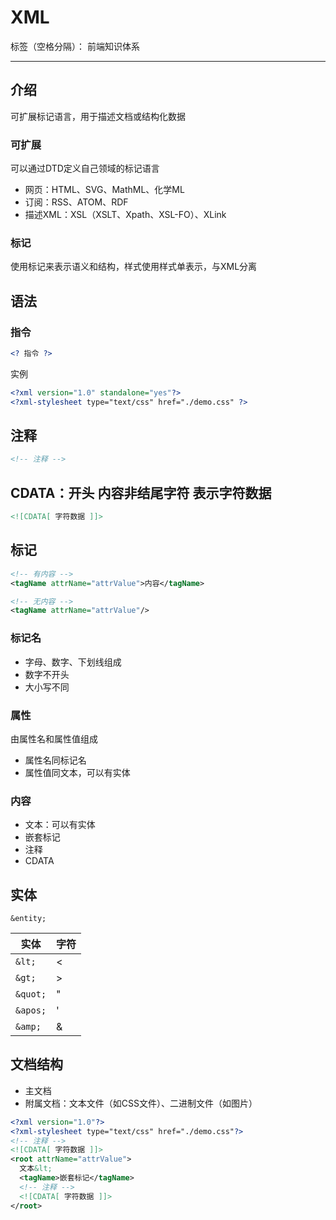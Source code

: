# XML

标签（空格分隔）： 前端知识体系

---

## 介绍

可扩展标记语言，用于描述文档或结构化数据

### 可扩展

可以通过DTD定义自己领域的标记语言

* 网页：HTML、SVG、MathML、化学ML
* 订阅：RSS、ATOM、RDF
* 描述XML：XSL（XSLT、Xpath、XSL-FO）、XLink

### 标记

使用标记来表示语义和结构，样式使用样式单表示，与XML分离

## 语法

### 指令

```xml
<? 指令 ?>
```

实例

```xml
<?xml version="1.0" standalone="yes"?>
<?xml-stylesheet type="text/css" href="./demo.css" ?>
```

## 注释

```xml
<!-- 注释 -->
```

## CDATA：开头<![CDATA[  结尾]]>  内容非结尾字符  表示字符数据

```xml
<![CDATA[ 字符数据 ]]>
```

## 标记

```xml
<!-- 有内容 -->
<tagName attrName="attrValue">内容</tagName>

<!-- 无内容 -->
<tagName attrName="attrValue"/>
```

### 标记名

* 字母、数字、下划线组成
* 数字不开头
* 大小写不同

### 属性

由属性名和属性值组成

* 属性名同标记名
* 属性值同文本，可以有实体

### 内容

* 文本：可以有实体
* 嵌套标记
* 注释
* CDATA

## 实体

```
&entity;
```

| 实体 | 字符 |
| -- | -- |
| `&lt;` | < |
| `&gt;` | > |
| `&quot;` | " |
| `&apos;` | ' |
| `&amp;` | & |

## 文档结构

* 主文档
* 附属文档：文本文件（如CSS文件）、二进制文件（如图片）

```xml
<?xml version="1.0"?>
<?xml-stylesheet type="text/css" href="./demo.css"?>
<!-- 注释 -->
<![CDATA[ 字符数据 ]]>
<root attrName="attrValue">
  文本&lt;
  <tagName>嵌套标记</tagName>
  <!-- 注释 -->
  <![CDATA[ 字符数据 ]]>
</root>
```

